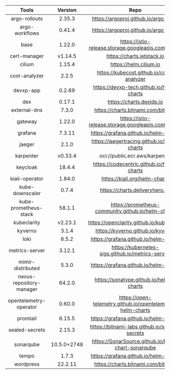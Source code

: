 
|          Tools           |   Version   |                            Repo                            | Status |
| :----------------------: | :---------: | :--------------------------------------------------------: | :----: |
|      argo-rollouts       |   2.35.3    |            https://argoproj.github.io/argo-helm            |   ✅    |
|      argo-workflows      |   0.41.4    |            https://argoproj.github.io/argo-helm            |   ✅    |
|           base           |   1.22.0    |    https://istio-release.storage.googleapis.com/charts     |   ✅    |
|       cert-manager       |   v1.14.5   |                 https://charts.jetstack.io                 |   ✅    |
|          cilium          |   1.15.4    |                   https://helm.cilium.io                   |   ✅    |
|      cost-analyzer       |    2.2.5    |          https://kubecost.github.io/cost-analyzer          |   ✅    |
|        devxp-app         |   0.2.69    |          https://devxp-tech.github.io/helm-charts          |   ✅    |
|           dex            |   0.17.1    |                  https://charts.dexidp.io                  |   ✅    |
|       external-dns       |    7.3.0    |             https://charts.bitnami.com/bitnami             |   ✅    |
|         gateway          |   1.22.0    |    https://istio-release.storage.googleapis.com/charts     |   ✅    |
|         grafana          |   7.3.11    |           https://grafana.github.io/helm-charts            |   ✅    |
|          jaeger          |    2.1.0    |        https://jaegertracing.github.io/helm-charts         |   ✅    |
|        karpenter         |   v0.33.4   |               oci://public.ecr.aws/karpenter               |   ✅    |
|         keycloak         |   18.4.4    |         https://codecentric.github.io/helm-charts          |   ✅    |
|      kiali-operator      |   1.84.0    |               https://kiali.org/helm-charts                |   ✅    |
|     kube-downscaler      |    0.7.4    |              https://charts.deliveryhero.io/               |   ✅    |
|  kube-prometheus-stack   |   58.1.1    |     https://prometheus-community.github.io/helm-charts     |   ✅    |
|       kubeclarity        |   v2.23.1   |         https://openclarity.github.io/kubeclarity          |   ✅    |
|         kyverno          |    3.1.4    |             https://kyverno.github.io/kyverno              |   ✅    |
|           loki           |    6.5.2    |           https://grafana.github.io/helm-charts            |   ✅    |
|      metrics-server      |   3.12.1    |     https://kubernetes-sigs.github.io/metrics-server/      |   ✅    |
|    mimir-distributed     |    5.3.0    |           https://grafana.github.io/helm-charts            |   ✅    |
| nexus-repository-manager |   64.2.0    |          https://sonatype.github.io/helm3-charts           |   ✅    |
|  opentelemetry-operator  |   0.60.0    | https://open-telemetry.github.io/opentelemetry-helm-charts |   ✅    |
|         promtail         |   6.15.5    |           https://grafana.github.io/helm-charts            |   ✅    |
|      sealed-secrets      |   2.15.3    |       https://bitnami-labs.github.io/sealed-secrets        |   ✅    |
|        sonarqube         | 10.5.0+2748 |     https://SonarSource.github.io/helm-chart-sonarqube     |   ✅    |
|          tempo           |    1.7.3    |           https://grafana.github.io/helm-charts            |   ✅    |
|        wordpress         |   22.2.11   |             https://charts.bitnami.com/bitnami             |   ✅    |
